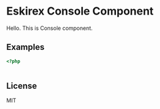 # Eskirex Console Component
Hello.
This is Console component.

## Examples
```php
<?php
    
```
## License
MIT